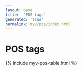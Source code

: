 ```yaml
---
layout: base
title:  'POS tags'
generated: 'true'
permalink: myv/pos/index.html
---
```


# POS tags

{% include myv-pos-table.html %}
